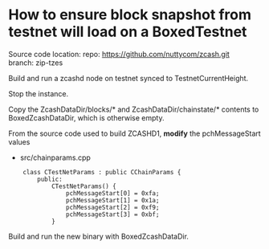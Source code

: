 # How to ensure block snapshot from testnet will load on a BoxedTestnet

Source code location:
repo: https://github.com/nuttycom/zcash.git  
branch: zip-tzes  

Build and run a zcashd node on testnet synced to TestnetCurrentHeight.

Stop the instance.

Copy the ZcashDataDir/blocks/* and ZcashDataDir/chainstate/* contents to BoxedZcashDataDir, which is otherwise empty.

From the source code used to build ZCASHD1, **modify** the pchMessageStart values
- src/chainparams.cpp 
```
    class CTestNetParams : public CChainParams {
        public:
            CTestNetParams() {
                pchMessageStart[0] = 0xfa;
                pchMessageStart[1] = 0x1a;
                pchMessageStart[2] = 0xf9;
                pchMessageStart[3] = 0xbf;
            }
```

Build and run the new binary with BoxedZcashDataDir.


